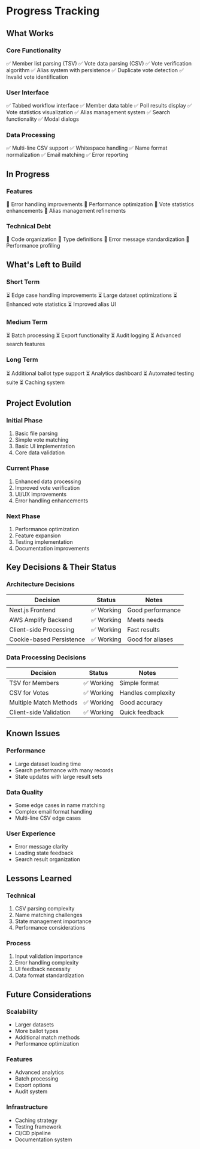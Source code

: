 # Progress Tracking

## What Works

### Core Functionality
✅ Member list parsing (TSV)
✅ Vote data parsing (CSV)
✅ Vote verification algorithm
✅ Alias system with persistence
✅ Duplicate vote detection
✅ Invalid vote identification

### User Interface
✅ Tabbed workflow interface
✅ Member data table
✅ Poll results display
✅ Vote statistics visualization
✅ Alias management system
✅ Search functionality
✅ Modal dialogs

### Data Processing
✅ Multi-line CSV support
✅ Whitespace handling
✅ Name format normalization
✅ Email matching
✅ Error reporting

## In Progress

### Features
🔄 Error handling improvements
🔄 Performance optimization
🔄 Vote statistics enhancements
🔄 Alias management refinements

### Technical Debt
🔄 Code organization
🔄 Type definitions
🔄 Error message standardization
🔄 Performance profiling

## What's Left to Build

### Short Term
⏳ Edge case handling improvements
⏳ Large dataset optimizations
⏳ Enhanced vote statistics
⏳ Improved alias UI

### Medium Term
⏳ Batch processing
⏳ Export functionality
⏳ Audit logging
⏳ Advanced search features

### Long Term
⏳ Additional ballot type support
⏳ Analytics dashboard
⏳ Automated testing suite
⏳ Caching system

## Project Evolution

### Initial Phase
1. Basic file parsing
2. Simple vote matching
3. Basic UI implementation
4. Core data validation

### Current Phase
1. Enhanced data processing
2. Improved vote verification
3. UI/UX improvements
4. Error handling enhancements

### Next Phase
1. Performance optimization
2. Feature expansion
3. Testing implementation
4. Documentation improvements

## Key Decisions & Their Status

### Architecture Decisions
| Decision | Status | Notes |
|----------|--------|-------|
| Next.js Frontend | ✅ Working | Good performance |
| AWS Amplify Backend | ✅ Working | Meets needs |
| Client-side Processing | ✅ Working | Fast results |
| Cookie-based Persistence | ✅ Working | Good for aliases |

### Data Processing Decisions
| Decision | Status | Notes |
|----------|--------|-------|
| TSV for Members | ✅ Working | Simple format |
| CSV for Votes | ✅ Working | Handles complexity |
| Multiple Match Methods | ✅ Working | Good accuracy |
| Client-side Validation | ✅ Working | Quick feedback |

## Known Issues

### Performance
- Large dataset loading time
- Search performance with many records
- State updates with large result sets

### Data Quality
- Some edge cases in name matching
- Complex email format handling
- Multi-line CSV edge cases

### User Experience
- Error message clarity
- Loading state feedback
- Search result organization

## Lessons Learned

### Technical
1. CSV parsing complexity
2. Name matching challenges
3. State management importance
4. Performance considerations

### Process
1. Input validation importance
2. Error handling complexity
3. UI feedback necessity
4. Data format standardization

## Future Considerations

### Scalability
- Larger datasets
- More ballot types
- Additional match methods
- Performance optimization

### Features
- Advanced analytics
- Batch processing
- Export options
- Audit system

### Infrastructure
- Caching strategy
- Testing framework
- CI/CD pipeline
- Documentation system
